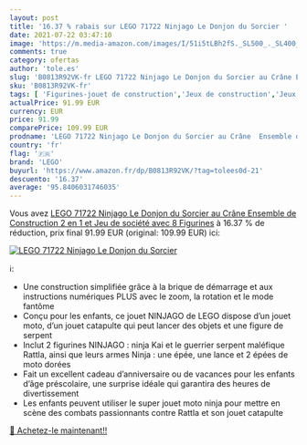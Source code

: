 ```yaml
---
layout: post
title: '16.37 % rabais sur LEGO 71722 Ninjago Le Donjon du Sorcier '
date: 2021-07-22 03:47:10
image: 'https://m.media-amazon.com/images/I/51i5tLBh2fS._SL500_._SL400_.jpg'
comments: true
category: ofertas
author: 'tole.es'
slug: 'B0813R92VK-fr LEGO 71722 Ninjago Le Donjon du Sorcier au Crâne Ensemble...'
sku: 'B0813R92VK-fr'
tags: [ 'Figurines-jouet de construction','Jeux de construction','Jeux et Jouets','Jeux et jouets','lego', ]
actualPrice: 91.99 EUR
currency: EUR
price: 91.99
comparePrice: 109.99 EUR
prodname: 'LEGO 71722 Ninjago Le Donjon du Sorcier au Crâne  Ensemble de Construction 2 en 1 et Jeu de société avec 8 Figurines'
country: 'fr'
flag: '🇫🇷'
brand: 'LEGO'
buyurl: 'https://www.amazon.fr/dp/B0813R92VK/?tag=tolees0d-21'
descuento: '16.37'
average: '95.8406031746035'
---
```


Vous avez [LEGO 71722 Ninjago Le Donjon du Sorcier au Crâne  Ensemble de Construction 2 en 1 et Jeu de société avec 8 Figurines](https://www.amazon.fr/dp/B0813R92VK/?tag=tolees0d-21)  à  16.37 % de réduction, prix final  91.99 EUR (original: 109.99 EUR) ici:

[![LEGO 71722 Ninjago Le Donjon du Sorcier ](https://m.media-amazon.com/images/I/51i5tLBh2fS._SL500_._SL400_.jpg)](https://www.amazon.fr/dp/B0813R92VK/?tag=tolees0d-21)

ℹ️:

- Une construction simplifiée grâce à la brique de démarrage et aux instructions numériques PLUS avec le zoom, la rotation et le mode fantôme
- Conçu pour les enfants, ce jouet NINJAGO de LEGO dispose d’un jouet moto, d’un jouet catapulte qui peut lancer des objets et une figure de serpent
- Inclut 2 figurines NINJAGO : ninja Kai et le guerrier serpent maléfique Rattla, ainsi que leurs armes Ninja : une épée, une lance et 2 épées de moto dorées
- Fait un excellent cadeau d’anniversaire ou de vacances pour les enfants d’âge préscolaire, une surprise idéale qui garantira des heures de divertissement
- Les enfants peuvent utiliser le super jouet moto ninja pour mettre en scène des combats passionnants contre Rattla et son jouet catapulte

[🛒 Achetez-le maintenant!!](https://www.amazon.fr/dp/B0813R92VK/?tag=tolees0d-21)
